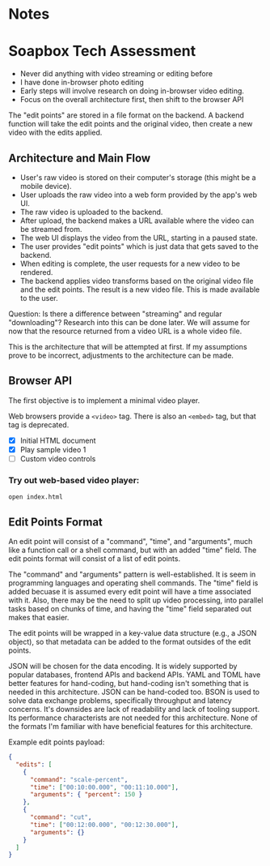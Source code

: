 # Notes

# Soapbox Tech Assessment

- Never did anything with video streaming or editing before
- I have done in-browser photo editing
- Early steps will involve research on doing in-browser video editing.
- Focus on the overall architecture first, then shift to the browser API

The "edit points" are stored in a file format on the backend. A backend function will take the
edit points and the original video, then create a new video with the edits applied.

## Architecture and Main Flow

- User's raw video is stored on their computer's storage (this might be a mobile device).
- User uploads the raw video into a web form provided by the app's web UI.
- The raw video is uploaded to the backend.
- After upload, the backend makes a URL available where the video can be streamed from.
- The web UI displays the video from the URL, starting in a paused state.
- The user provides "edit points" which is just data that gets saved to the backend.
- When editing is complete, the user requests for a new video to be rendered.
- The backend applies video transforms based on the original video file and the edit points.
  The result is a new video file. This is made available to the user.

Question: Is there a difference between "streaming" and regular "downloading"? Research into this can
be done later. We will assume for now that the resource returned from a video URL is a whole video file.

This is the architecture that will be attempted at first. If my assumptions prove to
be incorrect, adjustments to the architecture can be made.

## Browser API

The first objective is to implement a minimal video player.

Web browsers provide a `<video>` tag. There is also an `<embed>` tag, but that tag
is deprecated.

- [x] Initial HTML document
- [x] Play sample video 1
- [ ] Custom video controls

### Try out web-based video player:

```
open index.html
```

## Edit Points Format

An edit point will consist of a "command", "time", and "arguments", much like a function call or
a shell command, but with an added "time" field.
The edit points format will consist of a list of edit points.

The "command" and "arguments" pattern is well-established. It is seem in programming languages
and operating shell commands. The "time" field is added becuase it is assumed every edit point
will have a time associated with it. Also, there may be the need to split up video processing,
into parallel tasks based on chunks of time, and having the "time" field separated out makes
that easier.

The edit points will be wrapped in a key-value data structure (e.g., a JSON object), so that
metadata can be added to the format outsides of the edit points.

JSON will be chosen for the data encoding. It is widely supported by popular databases, frontend
APIs and backend APIs. YAML and TOML have better features for hand-coding,
but hand-coding isn't something that is
needed in this architecture. JSON can be hand-coded too. BSON is used to solve data exchange
problems, specifically throughput and latency concerns. It's downsides are lack of readability
and lack of tooling support. Its performance characterists are not needed for this architecture.
None of the formats I'm familiar with have beneficial features for this architecture.

Example edit points payload:

```json
{
  "edits": [
    {
      "command": "scale-percent",
      "time": ["00:10:00.000", "00:11:10.000"],
      "arguments": { "percent": 150 }
    },
    {
      "command": "cut",
      "time": ["00:12:00.000", "00:12:30.000"],
      "arguments": {}
    }
  ]
}
```

